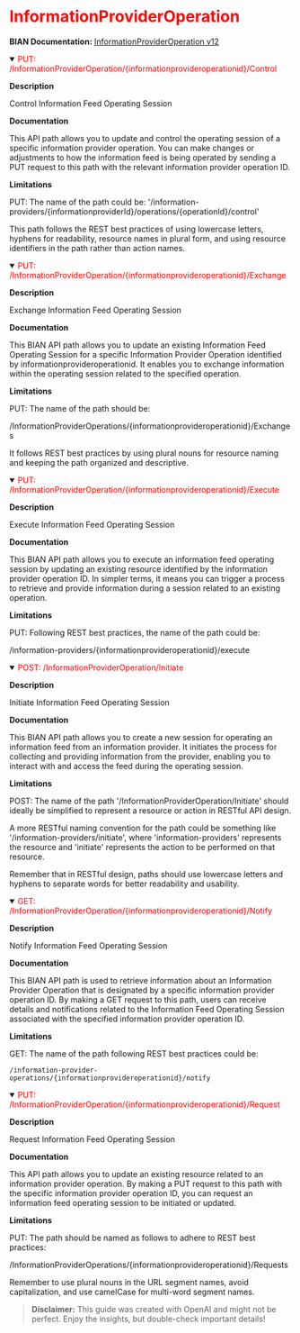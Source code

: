 <h1 style='color:red;'>InformationProviderOperation</h1>

**BIAN Documentation:** [InformationProviderOperation v12](https://app.swaggerhub.com/apis/BIAN-3/InformationProviderOperation/12.0.0)

<details open>
  <summary><span style='color:red;'>PUT: /InformationProviderOperation/{informationprovideroperationid}/Control</span></summary>

  **Description**

   Control Information Feed Operating Session

  **Documentation**

  This API path allows you to update and control the operating session of a specific information provider operation. You can make changes or adjustments to how the information feed is being operated by sending a PUT request to this path with the relevant information provider operation ID.

  **Limitations**

  PUT: The name of the path could be: 
'/information-providers/{informationproviderId}/operations/{operationId}/control'

This path follows the REST best practices of using lowercase letters, hyphens for readability, resource names in plural form, and using resource identifiers in the path rather than action names.

</details>

<details open>
  <summary><span style='color:red;'>PUT: /InformationProviderOperation/{informationprovideroperationid}/Exchange</span></summary>

  **Description**

   Exchange Information Feed Operating Session

  **Documentation**

  This BIAN API path allows you to update an existing Information Feed Operating Session for a specific Information Provider Operation identified by informationprovideroperationid. It enables you to exchange information within the operating session related to the specified operation.

  **Limitations**

  PUT: The name of the path should be:

/InformationProviderOperations/{informationprovideroperationid}/Exchanges

It follows REST best practices by using plural nouns for resource naming and keeping the path organized and descriptive.

</details>

<details open>
  <summary><span style='color:red;'>PUT: /InformationProviderOperation/{informationprovideroperationid}/Execute</span></summary>

  **Description**

   Execute Information Feed Operating Session

  **Documentation**

  This BIAN API path allows you to execute an information feed operating session by updating an existing resource identified by the information provider operation ID. In simpler terms, it means you can trigger a process to retrieve and provide information during a session related to an existing operation.

  **Limitations**

  PUT: Following REST best practices, the name of the path could be:

/information-providers/{informationprovideroperationid}/execute

</details>

<details open>
  <summary><span style='color:red;'>POST: /InformationProviderOperation/Initiate</span></summary>

  **Description**

   Initiate Information Feed Operating Session

  **Documentation**

  This BIAN API path allows you to create a new session for operating an information feed from an information provider. It initiates the process for collecting and providing information from the provider, enabling you to interact with and access the feed during the operating session.

  **Limitations**

  POST: The name of the path '/InformationProviderOperation/Initiate' should ideally be simplified to represent a resource or action in RESTful API design. 

A more RESTful naming convention for the path could be something like '/information-providers/initiate', where 'information-providers' represents the resource and 'initiate' represents the action to be performed on that resource. 

Remember that in RESTful design, paths should use lowercase letters and hyphens to separate words for better readability and usability.

</details>

<details open>
  <summary><span style='color:red;'>GET: /InformationProviderOperation/{informationprovideroperationid}/Notify</span></summary>

  **Description**

   Notify Information Feed Operating Session

  **Documentation**

  This BIAN API path is used to retrieve information about an Information Provider Operation that is designated by a specific information provider operation ID. By making a GET request to this path, users can receive details and notifications related to the Information Feed Operating Session associated with the specified information provider operation ID.

  **Limitations**

  GET: The name of the path following REST best practices could be:

```
/information-provider-operations/{informationprovideroperationid}/notify
```

</details>

<details open>
  <summary><span style='color:red;'>PUT: /InformationProviderOperation/{informationprovideroperationid}/Request</span></summary>

  **Description**

   Request Information Feed Operating Session

  **Documentation**

  This API path allows you to update an existing resource related to an information provider operation. By making a PUT request to this path with the specific information provider operation ID, you can request an information feed operating session to be initiated or updated.

  **Limitations**

  PUT: The path should be named as follows to adhere to REST best practices:

/InformationProviderOperations/{informationprovideroperationid}/Requests

Remember to use plural nouns in the URL segment names, avoid capitalization, and use camelCase for multi-word segment names.

</details>

> **Disclaimer:** This guide was created with OpenAI and might not be perfect. Enjoy the insights, but double-check important details!
